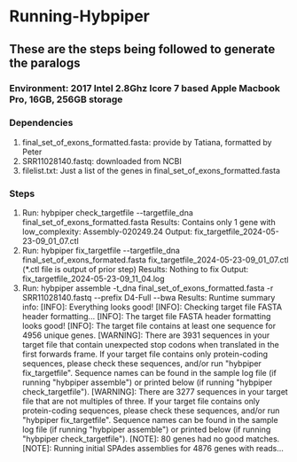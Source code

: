 # Running-Hybpiper

## These are the steps being followed to generate the paralogs
### Environment: 2017 Intel 2.8Ghz Icore 7 based Apple Macbook Pro, 16GB, 256GB storage
### Dependencies
1) final_set_of_exons_formatted.fasta: provide by Tatiana, formatted by Peter
2) SRR11028140.fastq: downloaded from NCBI
3) filelist.txt: Just a list of the genes in final_set_of_exons_formatted.fasta
### Steps
1) Run: hybpiper check_targetfile --targetfile_dna final_set_of_exons_formatted.fasta
        Results: Contains only 1 gene with low_complexity: Assembly-020249.24
        Output: fix_targetfile_2024-05-23-09_01_07.ctl
3) Run: hybpiper fix_targetfile --targetfile_dna final_set_of_exons_formated.fasta fix_targetfile_2024-05-23-09_01_07.ctl (*.ctl file is output of prior step)
        Results: Nothing to fix
        Output: fix_targetfile_2024-05-23-09_11_04.log
4) Run: hybpiper assemble -t_dna final_set_of_exons_formatted.fasta -r SRR11028140.fastq --prefix D4-Full --bwa
        Results:
           Runtime summary info:
                      [INFO]:    Everything looks good!
                      [INFO]:    Checking target file FASTA header formatting...
                      [INFO]:    The target file FASTA header formatting looks good!
                      [INFO]:    The target file contains at least one sequence for 4956 unique genes.
                    [WARNING]: There are 3931 sequences in your target file that contain unexpected stop
                               codons when translated in the first forwards frame. If your target file
                               contains only protein-coding sequences, please check these sequences, and/or
                               run "hybpiper fix_targetfile". Sequence names can be found in the sample log
                               file (if running "hybpiper assemble") or printed below (if running "hybpiper
                               check_targetfile").
                   [WARNING]: There are 3277 sequences in your target file that are not multiples of three.
                               If your target file contains only protein-coding sequences, please check these
                               sequences, and/or run "hybpiper fix_targetfile". Sequence names can be found in
                               the sample log file (if running "hybpiper assemble") or printed below (if
                               running "hybpiper check_targetfile").
                    [NOTE]:    80 genes had no good matches.
                    [NOTE]:    Running initial SPAdes assemblies for 4876 genes with reads...
